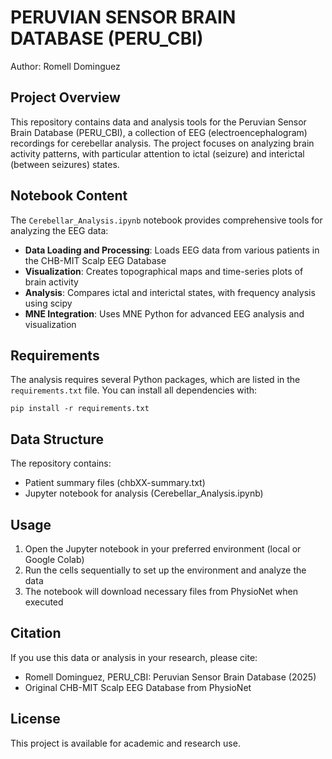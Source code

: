 # PERUVIAN SENSOR BRAIN DATABASE (PERU_CBI)

Author: Romell Dominguez

## Project Overview
This repository contains data and analysis tools for the Peruvian Sensor Brain Database (PERU_CBI), a collection of EEG (electroencephalogram) recordings for cerebellar analysis. The project focuses on analyzing brain activity patterns, with particular attention to ictal (seizure) and interictal (between seizures) states.

## Notebook Content
The `Cerebellar_Analysis.ipynb` notebook provides comprehensive tools for analyzing the EEG data:

- **Data Loading and Processing**: Loads EEG data from various patients in the CHB-MIT Scalp EEG Database
- **Visualization**: Creates topographical maps and time-series plots of brain activity
- **Analysis**: Compares ictal and interictal states, with frequency analysis using scipy
- **MNE Integration**: Uses MNE Python for advanced EEG analysis and visualization

## Requirements
The analysis requires several Python packages, which are listed in the `requirements.txt` file. You can install all dependencies with:
```
pip install -r requirements.txt
```

## Data Structure
The repository contains:
- Patient summary files (chbXX-summary.txt)
- Jupyter notebook for analysis (Cerebellar_Analysis.ipynb)

## Usage
1. Open the Jupyter notebook in your preferred environment (local or Google Colab)
2. Run the cells sequentially to set up the environment and analyze the data
3. The notebook will download necessary files from PhysioNet when executed

## Citation
If you use this data or analysis in your research, please cite:
- Romell Dominguez, PERU_CBI: Peruvian Sensor Brain Database (2025)
- Original CHB-MIT Scalp EEG Database from PhysioNet

## License
This project is available for academic and research use.
